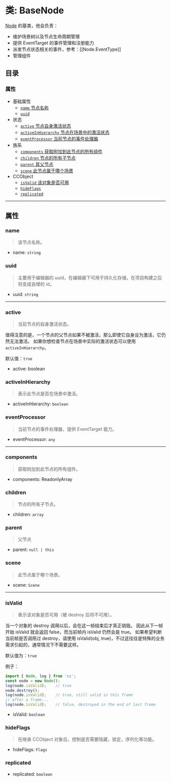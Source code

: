 # 类: BaseNode
[Node](Node.md "Node") 的基类，他会负责：

- 维护场景树以及节点生命周期管理
- 提供 EventTarget 的事件管理和注册能力
- 派发节点状态相关的事件，参考：[[Node.EventType]]
- 管理组件

## 目录
### 属性
* 基础属性
    * [`name` 节点名称](#name)
    * [`uuid`](#uuid)
* 状态
    * [`active` 节点自身激活状态](#active)
    * [`activeInHierarchy` 节点在场景中的激活状态](#activeInHierarchy)
    * [`eventProcessor` 当前节点的事件处理器](#eventProcessor)
* 族系
    * [`components` 获取附加到此节点的所有组件](#components)
    * [`children` 节点的所有子节点](#children)
    * [`parent` 其父节点](#parent)
    * [`scene` 此节点属于哪个场景](#scene)
* CCObject
    * [`isValid` 该对象是否可用](#isValid)
    * [`hideFlags`](#hideFlags)
    * [`replicated`](#replicated)








------
## 属性
### name
> 该节点名称。

- name: `string`

### uuid
> 主要用于编辑器的 uuid，在编辑器下可用于持久化存储，在项目构建之后将变成自增的 id。

- uuid: `string`

------
### active
> 当前节点的自身激活状态。

值得注意的是，一个节点的父节点如果不被激活，那么即使它自身设为激活，它仍然无法激活。 如果你想检查节点在场景中实际的激活状态可以使用 `activeInHierarchy`。

默认值：`true`

- active: boolean

### activeInHierarchy
> 表示此节点是否在场景中激活。

- activeInHierarchy: `boolean`

### eventProcessor
> 当前节点的事件处理器，提供 EventTarget 能力。

- eventProcessor: `any`

------
### components
> 获取附加到此节点的所有组件。

- components: ReadonlyArray<Component>

### children
> 节点的所有子节点。

- children: `array`

### parent
> 父节点

- parent: `null | this`

### scene
> 此节点属于哪个场景。

- scene: `Scene`

------
### isValid
> 表示该对象是否可用（被 destroy 后将不可用）。

当一个对象的 destroy 调用以后，会在这一帧结束后才真正销毁。
因此从下一帧开始 isValid 就会返回 false，而当前帧内 isValid 仍然会是 true。
如果希望判断当前帧是否调用过 destroy，请使用 isValid(obj, true)，不过这往往是特殊的业务需求引起的，通常情况下不需要这样。

默认值为：`true`

例子：
```typescript
import { Node, log } from 'cc';
const node = new Node();
log(node.isValid);    // true
node.destroy();
log(node.isValid);    // true, still valid in this frame
// after a frame...
log(node.isValid);    // false, destroyed in the end of last frame
```
- isValid: `boolean`

### hideFlags
> 在继承 CCObject 对象后，控制是否需要隐藏，锁定，序列化等功能。

- hideFlags: `Flags`

### replicated
- replicated: `boolean`
